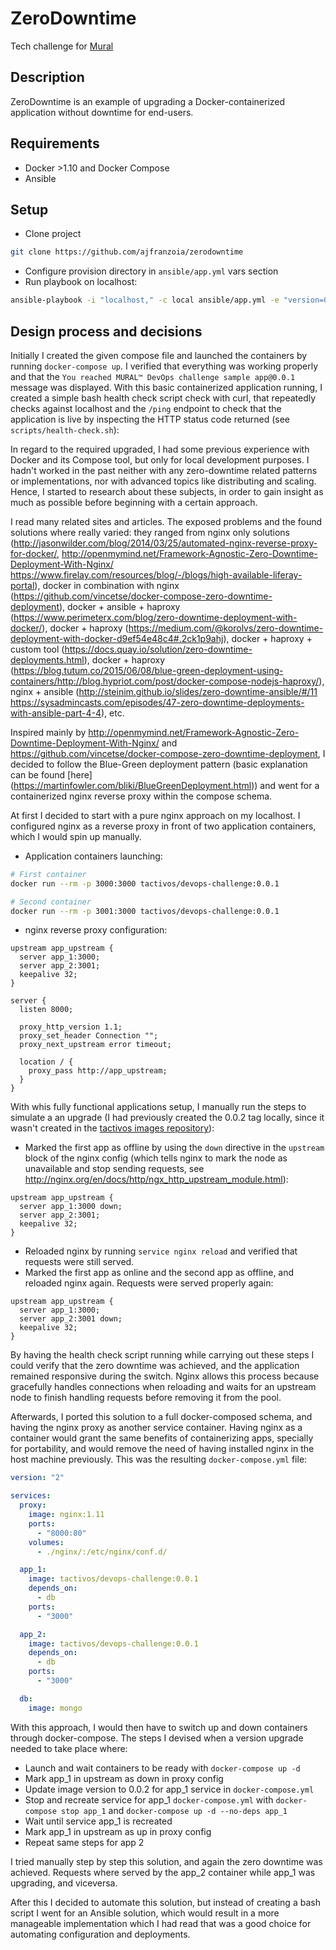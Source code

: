 # ZeroDowntime

Tech challenge for [Mural](mural.co)

## Description

ZeroDowntime is an example of upgrading a Docker-containerized application without  downtime for end-users.

## Requirements

* Docker >1.10 and Docker Compose
* Ansible

## Setup

* Clone project
```bash
git clone https://github.com/ajfranzoia/zerodowntime
```

* Configure provision directory in ```ansible/app.yml``` vars section
* Run playbook on localhost:
```bash
ansible-playbook -i "localhost," -c local ansible/app.yml -e "version=0.0.2" -vv
```


## Design process and decisions

Initially I created the given compose file and launched the containers by running ```docker-compose up```. I verified that everything was working properly and that the ```You reached MURAL™ DevOps challenge sample app@0.0.1``` message was displayed. With this basic containerized application running, I created a simple bash health check script check with curl, that repeatedly checks against localhost  and the ```/ping``` endpoint to check that the application is live by inspecting the HTTP status code returned (see ```scripts/health-check.sh```):

In regard to the required upgraded, I had some previous experience with Docker and its Compose tool, but only for local development purposes. I hadn't worked in the past neither with any zero-downtime related patterns or implementations, nor with advanced topics like distributing and scaling. Hence, I started to research about these subjects, in order to gain insight as much as possible before beginning with a certain approach.

I read many related sites and articles. The exposed problems and the found solutions where really varied: they ranged from nginx only solutions (http://jasonwilder.com/blog/2014/03/25/automated-nginx-reverse-proxy-for-docker/,
http://openmymind.net/Framework-Agnostic-Zero-Downtime-Deployment-With-Nginx/
https://www.firelay.com/resources/blog/-/blogs/high-available-liferay-portal),
docker in combination with nginx (https://github.com/vincetse/docker-compose-zero-downtime-deployment), docker + ansible + haproxy (https://www.perimeterx.com/blog/zero-downtime-deployment-with-docker/),
docker + haproxy  (https://medium.com/@korolvs/zero-downtime-deployment-with-docker-d9ef54e48c4#.2ck1p9ahj),
docker + haproxy + custom tool (https://docs.quay.io/solution/zero-downtime-deployments.html), docker + haproxy
(https://blog.tutum.co/2015/06/08/blue-green-deployment-using-containers/http://blog.hypriot.com/post/docker-compose-nodejs-haproxy/), nginx + ansible (http://steinim.github.io/slides/zero-downtime-ansible/#/11
https://sysadmincasts.com/episodes/47-zero-downtime-deployments-with-ansible-part-4-4), etc.

Inspired mainly by http://openmymind.net/Framework-Agnostic-Zero-Downtime-Deployment-With-Nginx/ and https://github.com/vincetse/docker-compose-zero-downtime-deployment, I decided to follow the Blue-Green deployment pattern (basic explanation can be found [here] (https://martinfowler.com/bliki/BlueGreenDeployment.html)) and went for a containerized nginx reverse proxy within the compose schema.

At first I decided to start with a pure nginx approach on my localhost. I configured nginx as a reverse proxy in front of two  application containers, which I would spin up manually.

* Application containers launching:

```bash
# First container
docker run --rm -p 3000:3000 tactivos/devops-challenge:0.0.1

# Second container
docker run --rm -p 3001:3000 tactivos/devops-challenge:0.0.1
```

* nginx reverse proxy configuration:

```nginx
upstream app_upstream {
  server app_1:3000;
  server app_2:3001;
  keepalive 32;
}

server {
  listen 8000;

  proxy_http_version 1.1;
  proxy_set_header Connection "";
  proxy_next_upstream error timeout;

  location / {
    proxy_pass http://app_upstream;
  }
}
```

With whis fully functional applications setup, I manually run the steps to simulate  a an upgrade (I had previously created the 0.0.2 tag locally, since it wasn't created in the [tactivos images repository](https://hub.docker.com/r/tactivos/devops-challenge/tags/)):
* Marked the first app as offline by using the ```down``` directive in the ```upstream``` block of the nginx config (which tells nginx to mark the node as unavailable and stop sending requests, see http://nginx.org/en/docs/http/ngx_http_upstream_module.html):
```nginx
upstream app_upstream {
  server app_1:3000 down;
  server app_2:3001;
  keepalive 32;
}
```
* Reloaded nginx by running ```service nginx reload``` and verified that requests were still served.
* Marked the first app as online and the second app as offline, and reloaded nginx again. Requests were served properly again:
```nginx
upstream app_upstream {
  server app_1:3000;
  server app_2:3001 down;
  keepalive 32;
}
```

By having the health check script running while carrying out these steps I could verify that the zero downtime was achieved, and the application remained responsive  during the switch. Nginx allows this process because gracefully handles connections  when reloading and waits for an upstream node to finish handling requests before removing it from the pool.

Afterwards, I ported this solution to a full docker-composed schema, and having the nginx  proxy as another service container. Having nginx as a container would grant the same benefits of containerizing apps, specially for portability, and would remove the need of having installed nginx in the host machine previously. This was the resulting ```docker-compose.yml``` file:

```yaml
version: "2"

services:
  proxy:
    image: nginx:1.11
    ports:
      - "8000:80"
    volumes:
      - ./nginx/:/etc/nginx/conf.d/

  app_1:
    image: tactivos/devops-challenge:0.0.1
    depends_on:
      - db
    ports:
      - "3000"

  app_2:
    image: tactivos/devops-challenge:0.0.1
    depends_on:
      - db
    ports:
      - "3000"

  db:
    image: mongo
```

With this approach, I would then have to switch up and down containers through docker-compose. The steps I devised when a version upgrade needed to take place where:
* Launch and wait containers to be ready with ```docker-compose up -d```
* Mark app_1 in upstream as down in proxy config
* Update image version to 0.0.2 for app_1 service in ```docker-compose.yml```
* Stop and recreate service for app_1 ```docker-compose.yml``` with ```docker-compose stop app_1``` and ```docker-compose up -d --no-deps app_1```
* Wait until service app_1 is recreated
* Mark app_1 in upstream as up in proxy config
* Repeat same steps for app 2

I tried manually step by step this solution, and again the zero downtime was achieved. Requests where served by the app_2 container while app_1 was upgrading, and viceversa.

After this I decided to automate this solution, but instead of creating a bash script I went for an Ansible solution, which would result in a more manageable implementation which I had read that was a good choice for automating configuration and deployments.
